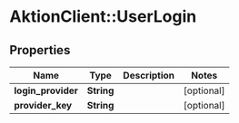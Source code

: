 # AktionClient::UserLogin

## Properties
Name | Type | Description | Notes
------------ | ------------- | ------------- | -------------
**login_provider** | **String** |  | [optional] 
**provider_key** | **String** |  | [optional] 



